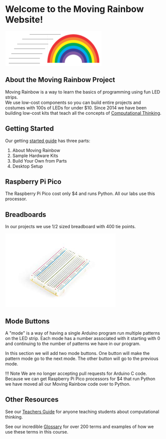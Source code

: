 
# Welcome to the Moving Rainbow Website!

![](img/moving-rainbow-logo.png)

## About the Moving Rainbow Project

Moving Rainbow is a way to learn the basics of programming using fun LED strips.  
We use low-cost components so you can build entire projects and costumes with 100s of LEDs for under $10.
Since 2014 we have been building low-cost kits that teach all the concepts of [Computational Thinking](./teachers-guide/computational-thinking.md).

## Getting Started

Our getting [started guide](./getting-started/index.md) has three parts:

1. About Moving Rainbow
1. Sample Hardware Kits
2. Build Your Own from Parts
3. Desktop Setup

## Raspberry Pi Pico

The Raspberry Pi Pico cost only $4 and runs Python.  All our labs use this processor.

## Breadboards

In our projects we use 1/2 sized breadboard with 400 tie points.

![](img/breadboard.jpg)

## Mode Buttons
A "mode" is a way of having a single Arduino program run multiple patterns on the LED strip.
Each mode has a number associated with it
starting with 0 and continuing to the number of patterns we have in our program.

In this section we will add two mode buttons.  One button will make the pattern mode go to the next mode.  The other button will go to the previous mode.

!!! Note
    We are no longer accepting pull requests for Arduino C code.  Because we can get Raspberry Pi Pico processors for $4 that run Python we have moved
    all our Moving Rainbow code over to Python.

## Other Resources

See our [Teachers Guide](./teachers-guide/index.md) for anyone teaching students about computational thinking.

See our incredible [Glossary](./glossary.md) for over 200 terms and examples of how we use these terms in this course.
